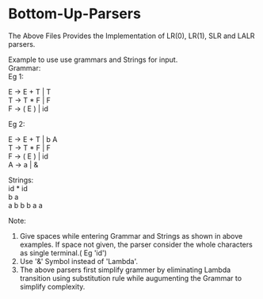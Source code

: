 # Bottom-Up-Parsers
The Above Files Provides the Implementation of LR(0), LR(1), SLR and LALR parsers.   

Example to use use grammars and Strings for input.    
Grammar:    
Eg 1:    

E -> E + T | T    
T -> T * F | F    
F -> ( E ) | id    

Eg 2:

E -> E + T | b A   
T -> T * F | F    
F -> ( E ) | id   
A -> a | &   

Strings:    
id * id   
b a   
a b b b a a     

Note: 
1) Give spaces while entering Grammar and Strings as shown in above examples. If space not given, the parser consider the whole characters as single terminal.( Eg 'id')
2) Use '&' Symbol instead of 'Lambda'.
3) The above parsers first simplify grammer by eliminating Lambda transition using substitution rule while augumenting the Grammar to simplify complexity.
